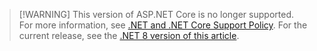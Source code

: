 > [!WARNING] This version of ASP.NET Core is no longer supported. For more information, see [.NET and .NET Core Support Policy](https://dotnet.microsoft.com/platform/support/policy/dotnet-core). For the current release, see the [.NET 8 version of this article](?view=aspnetcore-8.0&preserve-view=true).

